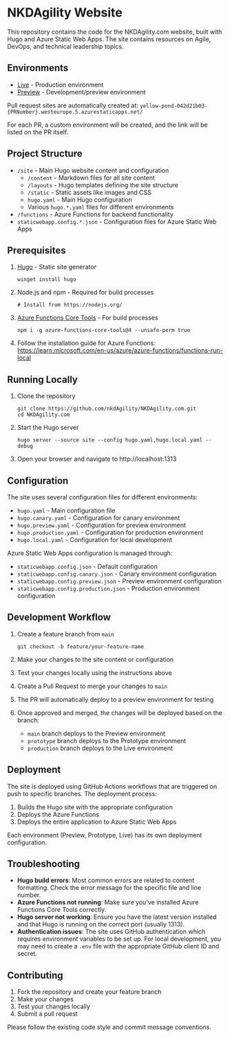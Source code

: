 # NKDAgility Website

This repository contains the code for the NKDAgility.com website, built with Hugo and Azure Static Web Apps. The site contains resources on Agile, DevOps, and technical leadership topics.

## Environments

- [Live](https://nkdagility.com) - Production environment
- [Preview](https://preview.nkdagility.com) - Development/preview environment

Pull request sites are automatically created at: `yellow-pond-042d21b03-{PRNumber}.westeurope.5.azurestaticapps.net/`

For each PR, a custom environment will be created, and the link will be listed on the PR itself.

## Project Structure

- `/site` - Main Hugo website content and configuration
  - `/content` - Markdown files for all site content
  - `/layouts` - Hugo templates defining the site structure
  - `/static` - Static assets like images and CSS
  - `hugo.yaml` - Main Hugo configuration
  - Various `hugo.*.yaml` files for different environments
- `/functions` - Azure Functions for backend functionality
- `staticwebapp.config.*.json` - Configuration files for Azure Static Web Apps

## Prerequisites

1. [Hugo](https://gohugo.io/) - Static site generator
   ```
   winget install hugo
   ```

2. Node.js and npm - Required for build processes
   ```
   # Install from https://nodejs.org/
   ```

3. [Azure Functions Core Tools](https://learn.microsoft.com/en-us/azure/azure-functions/functions-run-local) - For build processes
   ```
   npm i -g azure-functions-core-tools@4 --unsafe-perm true
   ```

4. Follow the installation guide for Azure Functions: https://learn.microsoft.com/en-us/azure/azure-functions/functions-run-local

## Running Locally

1. Clone the repository
   ```
   git clone https://github.com/nkdAgility/NKDAgility.com.git
   cd NKDAgility.com
   ```

2. Start the Hugo server
   ```
   hugo server --source site --config hugo.yaml,hugo.local.yaml --debug
   ```

3. Open your browser and navigate to http://localhost:1313

## Configuration

The site uses several configuration files for different environments:

- `hugo.yaml` - Main configuration file
- `hugo.canary.yaml` - Configuration for canary environment
- `hugo.preview.yaml` - Configuration for preview environment
- `hugo.production.yaml` - Configuration for production environment
- `hugo.local.yaml` - Configuration for local development

Azure Static Web Apps configuration is managed through:
- `staticwebapp.config.json` - Default configuration
- `staticwebapp.config.canary.json` - Canary environment configuration
- `staticwebapp.config.preview.json` - Preview environment configuration
- `staticwebapp.config.production.json` - Production environment configuration

## Development Workflow

1. Create a feature branch from `main`
   ```
   git checkout -b feature/your-feature-name
   ```

2. Make your changes to the site content or configuration

3. Test your changes locally using the instructions above

4. Create a Pull Request to merge your changes to `main`

5. The PR will automatically deploy to a preview environment for testing

6. Once approved and merged, the changes will be deployed based on the branch:
   - `main` branch deploys to the Preview environment
   - `prototype` branch deploys to the Prototype environment
   - `production` branch deploys to the Live environment

## Deployment

The site is deployed using GitHub Actions workflows that are triggered on push to specific branches. The deployment process:

1. Builds the Hugo site with the appropriate configuration
2. Deploys the Azure Functions
3. Deploys the entire application to Azure Static Web Apps

Each environment (Preview, Prototype, Live) has its own deployment configuration.

## Troubleshooting

- **Hugo build errors**: Most common errors are related to content formatting. Check the error message for the specific file and line number.
- **Azure Functions not running**: Make sure you've installed Azure Functions Core Tools correctly.
- **Hugo server not working**: Ensure you have the latest version installed and that Hugo is running on the correct port (usually 1313).
- **Authentication issues**: The site uses GitHub authentication which requires environment variables to be set up. For local development, you may need to create a `.env` file with the appropriate GitHub client ID and secret.

## Contributing

1. Fork the repository and create your feature branch
2. Make your changes
3. Test your changes locally
4. Submit a pull request

Please follow the existing code style and commit message conventions.
